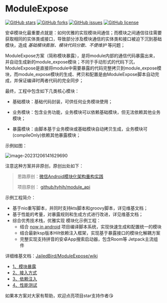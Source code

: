 # ModuleExpose

[![GitHub stars](https://img.shields.io/github/stars/JailedBird/ModuleExpose.svg)](https://github.com/JailedBird/ModuleExpose/stargazers) [![GitHub forks](https://img.shields.io/github/forks/JailedBird/ModuleExpose.svg)](https://github.com/JailedBird/ModuleExpose/network/members) [![GitHub issues](https://img.shields.io/github/issues/JailedBird/ModuleExpose.svg)](https://github.com/JailedBird/ModuleExpose/issues) [![GitHub license](https://img.shields.io/github/license/JailedBird/ModuleExpose.svg)](https://github.com/JailedBird/ModuleExpose/blob/master/LICENSE)

安卓模块化最重要点就是：如何优雅的实现模块间通信；而模块之间通信往往需要获取相同的实体类或接口，导致部分涉及模块通信的实体类和接口被迫下沉到基础模块，造成 *基础模块膨胀、模块代码分散、不便维护* 等问题；

ModuleExpose方案（简称模块暴露），是将module内部的通信代码暴露出来，并自动生成新的module_expose模块；不同于手动形式的代码下沉，ModuleExpose是直接将module中需要暴露的代码完整拷贝到module_expose模块，而module_expose模块的生成、拷贝和配置是由ModuleExpose脚本自动完成，并保证编译时两者代码的完全同步；



最终，工程中包含如下几类核心模块：

- 基础模块：基础代码封装，可供任何业务模块使用；

- 业务模块：包含业务功能，业务模块可以依赖基础模块，但无法依赖其他业务模块；
- 暴露模块：由脚本基于业务模块或基础模块自动拷贝生成，业务模块可(compileOnly)依赖其他暴露模块；

示例如图：

![image-20231206141629690](https://zhaojunchen-1259455842.cos.ap-nanjing.myqcloud.com//imgimage-20231206141629690.png)

注意这种方案并非原创，原创出处如下：

> 思路原创：[微信Android模块化架构重构实践](https://mp.weixin.qq.com/s/6Q818XA5FaHd7jJMFBG60w)
>
> 项目原创： [github/tyhjh/module_api](https://github.com/tyhjh/module_api)



示例工程简介：

- 基于nio重写脚本，并同时支持kts脚本和groovy脚本，详见维基文档；
- 基于性能的考量，对暴露规则和生成方式进行改进，详见维基文档；
- 综合优秀技术栈，优雅实现 模块化示例工程：
  - 结合 [now in android](https://github.com/android/nowinandroid) 项目编译脚本系统，实现快速生成和配置统一的模块
  - 结合最新ksp版本Hilt依赖注入框架，实现基于暴露接口的模块化解耦方案
  - 完整实现支持拼音的安卓App搜索启动器，包含Room等 Jetpack主流组件



详细维基文档：[JailedBird/ModuleExpose/wiki](https://github.com/JailedBird/ModuleExpose/wiki)

- [1、模块暴露](https://github.com/JailedBird/ModuleExpose/wiki/1、模块暴露)
- [2、接入方式](https://github.com/JailedBird/ModuleExpose/wiki/2、接入方式)
- [3、依赖注入](https://github.com/JailedBird/ModuleExpose/wiki/3、依赖注入)
- [4、性能测试](https://github.com/JailedBird/ModuleExpose/wiki/4、性能测试)



如果本方案对大家有帮助，欢迎点亮项目star支持作者😘
